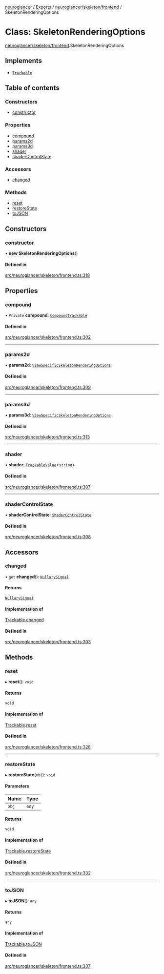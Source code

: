 [neuroglancer](../README.md) / [Exports](../modules.md) / [neuroglancer/skeleton/frontend](../modules/neuroglancer_skeleton_frontend.md) / SkeletonRenderingOptions

# Class: SkeletonRenderingOptions

[neuroglancer/skeleton/frontend](../modules/neuroglancer_skeleton_frontend.md).SkeletonRenderingOptions

## Implements

- [`Trackable`](../interfaces/neuroglancer_util_trackable.Trackable.md)

## Table of contents

### Constructors

- [constructor](neuroglancer_skeleton_frontend.SkeletonRenderingOptions.md#constructor)

### Properties

- [compound](neuroglancer_skeleton_frontend.SkeletonRenderingOptions.md#compound)
- [params2d](neuroglancer_skeleton_frontend.SkeletonRenderingOptions.md#params2d)
- [params3d](neuroglancer_skeleton_frontend.SkeletonRenderingOptions.md#params3d)
- [shader](neuroglancer_skeleton_frontend.SkeletonRenderingOptions.md#shader)
- [shaderControlState](neuroglancer_skeleton_frontend.SkeletonRenderingOptions.md#shadercontrolstate)

### Accessors

- [changed](neuroglancer_skeleton_frontend.SkeletonRenderingOptions.md#changed)

### Methods

- [reset](neuroglancer_skeleton_frontend.SkeletonRenderingOptions.md#reset)
- [restoreState](neuroglancer_skeleton_frontend.SkeletonRenderingOptions.md#restorestate)
- [toJSON](neuroglancer_skeleton_frontend.SkeletonRenderingOptions.md#tojson)

## Constructors

### constructor

• **new SkeletonRenderingOptions**()

#### Defined in

[src/neuroglancer/skeleton/frontend.ts:318](https://github.com/ActiveBrainAtlas2/neuroglancer/blob/034b457d/src/neuroglancer/skeleton/frontend.ts#L318)

## Properties

### compound

• `Private` **compound**: [`CompoundTrackable`](neuroglancer_util_trackable.CompoundTrackable.md)

#### Defined in

[src/neuroglancer/skeleton/frontend.ts:302](https://github.com/ActiveBrainAtlas2/neuroglancer/blob/034b457d/src/neuroglancer/skeleton/frontend.ts#L302)

___

### params2d

• **params2d**: [`ViewSpecificSkeletonRenderingOptions`](../interfaces/neuroglancer_skeleton_frontend.ViewSpecificSkeletonRenderingOptions.md)

#### Defined in

[src/neuroglancer/skeleton/frontend.ts:309](https://github.com/ActiveBrainAtlas2/neuroglancer/blob/034b457d/src/neuroglancer/skeleton/frontend.ts#L309)

___

### params3d

• **params3d**: [`ViewSpecificSkeletonRenderingOptions`](../interfaces/neuroglancer_skeleton_frontend.ViewSpecificSkeletonRenderingOptions.md)

#### Defined in

[src/neuroglancer/skeleton/frontend.ts:313](https://github.com/ActiveBrainAtlas2/neuroglancer/blob/034b457d/src/neuroglancer/skeleton/frontend.ts#L313)

___

### shader

• **shader**: [`TrackableValue`](neuroglancer_trackable_value.TrackableValue.md)<`string`\>

#### Defined in

[src/neuroglancer/skeleton/frontend.ts:307](https://github.com/ActiveBrainAtlas2/neuroglancer/blob/034b457d/src/neuroglancer/skeleton/frontend.ts#L307)

___

### shaderControlState

• **shaderControlState**: [`ShaderControlState`](neuroglancer_webgl_shader_ui_controls.ShaderControlState.md)

#### Defined in

[src/neuroglancer/skeleton/frontend.ts:308](https://github.com/ActiveBrainAtlas2/neuroglancer/blob/034b457d/src/neuroglancer/skeleton/frontend.ts#L308)

## Accessors

### changed

• `get` **changed**(): [`NullarySignal`](neuroglancer_util_signal.NullarySignal.md)

#### Returns

[`NullarySignal`](neuroglancer_util_signal.NullarySignal.md)

#### Implementation of

[Trackable](../interfaces/neuroglancer_util_trackable.Trackable.md).[changed](../interfaces/neuroglancer_util_trackable.Trackable.md#changed)

#### Defined in

[src/neuroglancer/skeleton/frontend.ts:303](https://github.com/ActiveBrainAtlas2/neuroglancer/blob/034b457d/src/neuroglancer/skeleton/frontend.ts#L303)

## Methods

### reset

▸ **reset**(): `void`

#### Returns

`void`

#### Implementation of

[Trackable](../interfaces/neuroglancer_util_trackable.Trackable.md).[reset](../interfaces/neuroglancer_util_trackable.Trackable.md#reset)

#### Defined in

[src/neuroglancer/skeleton/frontend.ts:328](https://github.com/ActiveBrainAtlas2/neuroglancer/blob/034b457d/src/neuroglancer/skeleton/frontend.ts#L328)

___

### restoreState

▸ **restoreState**(`obj`): `void`

#### Parameters

| Name | Type |
| :------ | :------ |
| `obj` | `any` |

#### Returns

`void`

#### Implementation of

[Trackable](../interfaces/neuroglancer_util_trackable.Trackable.md).[restoreState](../interfaces/neuroglancer_util_trackable.Trackable.md#restorestate)

#### Defined in

[src/neuroglancer/skeleton/frontend.ts:332](https://github.com/ActiveBrainAtlas2/neuroglancer/blob/034b457d/src/neuroglancer/skeleton/frontend.ts#L332)

___

### toJSON

▸ **toJSON**(): `any`

#### Returns

`any`

#### Implementation of

[Trackable](../interfaces/neuroglancer_util_trackable.Trackable.md).[toJSON](../interfaces/neuroglancer_util_trackable.Trackable.md#tojson)

#### Defined in

[src/neuroglancer/skeleton/frontend.ts:337](https://github.com/ActiveBrainAtlas2/neuroglancer/blob/034b457d/src/neuroglancer/skeleton/frontend.ts#L337)
